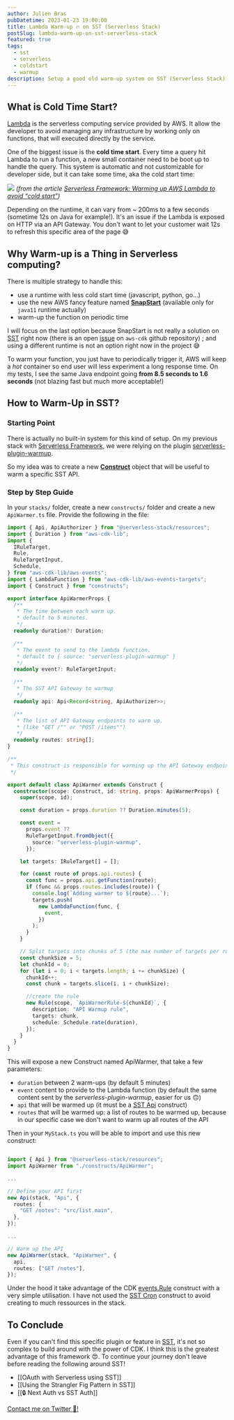 ```yaml
---
author: Julien Bras
pubDatetime: 2023-01-23 19:00:00
title: Lambda Warm-up 🔥 on SST (Serverless Stack)
postSlug: lambda-warm-up-on-sst-serverless-stack
featured: true
tags:
  - sst
  - serverless
  - coldstart
  - warmup
description: Setup a good old warm-up system on SST (Serverless Stack) to avoid cold start on Lambda
---
```


## What is Cold Time Start?

[Lambda](https://aws.amazon.com/lambda/) is the serverless computing service provided by AWS. It allow the developer to avoid managing any infrastructure by working only on functions, that will executed directly by the service.

One of the biggest issue is the **cold time start**. Every time a query hit Lambda to run a function, a new small container need to be boot up to handle the query. This system is automatic and not customizable for developer side, but it can take some time, aka the cold start time:

![](/img/warmup.png)
_(from the article [Serverless Framework: Warming up AWS Lambda to avoid “cold start”](https://itnext.io/serverless-framework-warming-up-aws-lambda-to-avoid-cold-start-2be579475531))_

Depending on the runtime, it can vary from ~ 200ms to a few seconds (sometime 12s on Java for example!). It's an issue if the Lambda is exposed on HTTP via an API Gateway. You don't want to let your customer wait 12s to refresh this specific area of the page 😅

## Why Warm-up is a Thing in Serverless computing?

There is multiple strategy to handle this:

- use a runtime with less cold start time (javascript, python, go...)
- use the new AWS fancy feature named [**SnapStart**](https://docs.aws.amazon.com/lambda/latest/dg/snapstart.html) (available only for `java11` runtime actually)
- warm-up the function on periodic time

I will focus on the last option because SnapStart is not really a solution on [SST](https://sst.dev/) right now (there is an open [issue](https://github.com/aws/aws-cdk/issues/23153) on `aws-cdk` github repository) ; and using a different runtime is not an option right now in the project 😅

To warm your function, you just have to periodically trigger it, AWS will keep a _hot_ container so end user will less experiment a long response time. On my tests, I see the same Java endpoint going **from 8.5 seconds to 1.6 seconds** (not blazing fast but much more acceptable!)

## How to Warm-Up in SST?

### Starting Point

There is actually no built-in system for this kind of setup. On my previous stack with [Serverless Framework](https://www.serverless.com/), we were relying on the plugin [serverless-plugin-warmup](https://www.serverless.com/plugins/serverless-plugin-warmup).

So my idea was to create a new [**Construct**](https://docs.aws.amazon.com/cdk/v2/guide/constructs.html) object that will be useful to warm a specific SST API.

### Step by Step Guide

In your `stacks/` folder, create a new `constructs/` folder and create a new `ApiWarmer.ts` file. Provide the following in the file:

```ts
import { Api, ApiAuthorizer } from "@serverless-stack/resources";
import { Duration } from "aws-cdk-lib";
import {
  IRuleTarget,
  Rule,
  RuleTargetInput,
  Schedule,
} from "aws-cdk-lib/aws-events";
import { LambdaFunction } from "aws-cdk-lib/aws-events-targets";
import { Construct } from "constructs";

export interface ApiWarmerProps {
  /**
   * The time between each warm up.
   * default to 5 minutes.
   */
  readonly duration?: Duration;

  /**
   * The event to send to the lambda function.
   * default to { source: "serverless-plugin-warmup" }
   */
  readonly event?: RuleTargetInput;

  /**
   * The SST API Gateway to warmup
   */
  readonly api: Api<Record<string, ApiAuthorizer>>;

  /**
   * The list of API Gateway endpoints to warm up.
   * (like "GET /"" or "POST /items"")
   */
  readonly routes: string[];
}

/**
 * This construct is responsible for warming up the API Gateway endpoints.
 */

export default class ApiWarmer extends Construct {
  constructor(scope: Construct, id: string, props: ApiWarmerProps) {
    super(scope, id);

    const duration = props.duration ?? Duration.minutes(5);

    const event =
      props.event ??
      RuleTargetInput.fromObject({
        source: "serverless-plugin-warmup",
      });

    let targets: IRuleTarget[] = [];

    for (const route of props.api.routes) {
      const func = props.api.getFunction(route);
      if (func && props.routes.includes(route)) {
        console.log(`Adding warmer to ${route}...`);
        targets.push(
          new LambdaFunction(func, {
            event,
          })
        );
      }
    }

    // Split targets into chunks of 5 (the max number of targets per rule)
    const chunkSize = 5;
    let chunkId = 0;
    for (let i = 0; i < targets.length; i += chunkSize) {
      chunkId++;
      const chunk = targets.slice(i, i + chunkSize);

      //create the rule
      new Rule(scope, `ApiWarmerRule-${chunkId}`, {
        description: "API Warmup rule",
        targets: chunk,
        schedule: Schedule.rate(duration),
      });
    }
  }
}
```

This will expose a new Construct named ApiWarmer, that take a few parameters:

- `duration` between 2 warm-ups (by default 5 minutes)
- `event` content to provide to the Lambda function (by default the same content sent by the _serverless-plugin-warmup_, easier for us 🙃)
- `api` that will be warmed up (it must be a [SST Api](https://docs.sst.dev/constructs/Api) construct)
- `routes` that will be warmed up: a list of routes to be warmed up, because in our specific case we don't want to warm up all routes of the API

Then in your `MyStack.ts` you will be able to import and use this new construct:

```ts

import { Api } from "@serverless-stack/resources";
import ApiWarmer from "./constructs/ApiWarmer";

...

// Define your API first
new Api(stack, "Api", {
  routes: {
    "GET /notes": "src/list.main",
  },
});

...

// Warm up the API
new ApiWarmer(stack, "ApiWarmer", {
  api,
  routes: ["GET /notes"],
});
```

Under the hood it take advantage of the CDK [events.Rule](https://docs.aws.amazon.com/cdk/api/v2/docs/aws-cdk-lib.aws_events.Rule.html) construct with a very simple utilisation. I have not used the [SST Cron](https://docs.sst.dev/constructs/Cron) construct to avoid creating to much ressources in the stack.

## To Conclude

Even if you can't find this specific plugin or feature in [SST](https://sst.dev/), it's not so complex to build around with the power of CDK. I think this is the greatest advantage of this framework 😍. To continue your journey don't leave before reading the following around SST!

- [[OAuth with Serverless using SST]]
- [[Using the Strangler Fig Pattern in SST]]
- [[🔒 Next Auth vs SST Auth]]

[Contact me on Twitter 🐣!](https://twitter.com/_julbrs)
